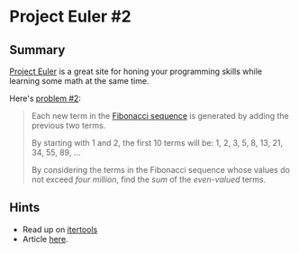 # Project Euler #2

## Summary

[Project Euler](https://projecteuler.net/) is a great site 
for honing your programming skills while learning some 
math at the same time.

Here's [problem #2](https://projecteuler.net/problem=2):
> Each new term in the [Fibonacci sequence](https://en.wikipedia.org/wiki/Fibonacci_number)
> is generated by adding the previous two terms.  
>
> By starting with 1 and 2, the first 10 terms will be:
>   1, 2, 3, 5, 8, 13, 21, 34, 55, 89, ...
>
> By considering the terms in the Fibonacci sequence whose 
> values do not exceed _four million_, find the _sum_ of the 
> _even-valued_ terms.




## Hints
* Read up on [itertools](https://docs.python.org/3/library/itertools.html)
* Article [here](https://realpython.com/fibonacci-sequence-python/).

